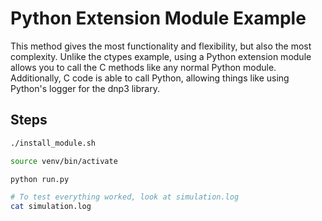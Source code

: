 # Python Extension Module Example
This method gives the most functionality and flexibility, but also the most complexity. Unlike the ctypes example, using a Python extension module allows you to call the C methods like any normal Python module. Additionally, C code is able to call Python, allowing things like using Python's logger for the dnp3 library.

## Steps
```bash
./install_module.sh

source venv/bin/activate

python run.py

# To test everything worked, look at simulation.log
cat simulation.log
```
